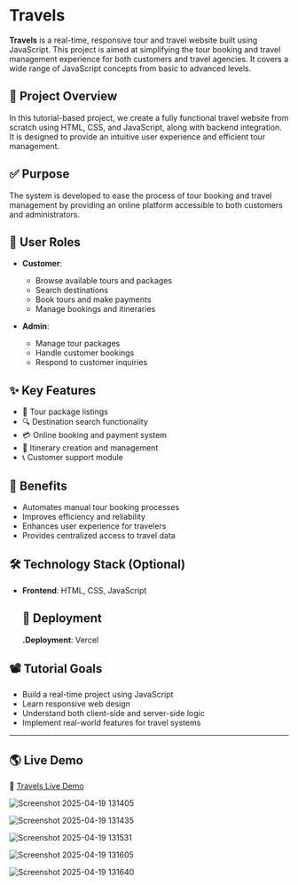 # Travels

**Travels** is a real-time, responsive tour and travel website built using JavaScript. This project is aimed at simplifying the tour booking and travel management experience for both customers and travel agencies. It covers a wide range of JavaScript concepts from basic to advanced levels.

## 🎯 Project Overview

In this tutorial-based project, we create a fully functional travel website from scratch using HTML, CSS, and JavaScript, along with backend integration. It is designed to provide an intuitive user experience and efficient tour management.

## ✅ Purpose

The system is developed to ease the process of tour booking and travel management by providing an online platform accessible to both customers and administrators.

## 👤 User Roles

- **Customer**: 
  - Browse available tours and packages  
  - Search destinations  
  - Book tours and make payments  
  - Manage bookings and itineraries  

- **Admin**:  
  - Manage tour packages  
  - Handle customer bookings  
  - Respond to customer inquiries  

## ✨ Key Features

- 🧳 Tour package listings  
- 🔍 Destination search functionality  
- 💳 Online booking and payment system  
- 📅 Itinerary creation and management  
- 📞 Customer support module  

## 🚀 Benefits

- Automates manual tour booking processes  
- Improves efficiency and reliability  
- Enhances user experience for travelers  
- Provides centralized access to travel data  

## 🛠️ Technology Stack (Optional)

- **Frontend**: HTML, CSS, JavaScript
  
  ## 🚀 Deployment

  **.Deployment**: Vercel

## 📽️ Tutorial Goals

- Build a real-time project using JavaScript  
- Learn responsive web design  
- Understand both client-side and server-side logic  
- Implement real-world features for travel systems  

---

## 🌎 Live Demo

🔗 [Travels Live Demo](http://127.0.0.1:5500/)


![Screenshot 2025-04-19 131405](https://github.com/user-attachments/assets/a57cea21-34bd-4d87-95e0-274d932c3b6d)


![Screenshot 2025-04-19 131435](https://github.com/user-attachments/assets/3f4b6fe9-13fd-48b3-be13-fe3def66ff2f)

![Screenshot 2025-04-19 131531](https://github.com/user-attachments/assets/a0f7ae3d-15e8-420d-99f2-ee196b680a67)

![Screenshot 2025-04-19 131605](https://github.com/user-attachments/assets/ba81646b-c58c-44ff-bc22-e3b62b8b21f3)

![Screenshot 2025-04-19 131640](https://github.com/user-attachments/assets/4b1478ea-4c1a-4e92-93cf-2b7e4848070a)
